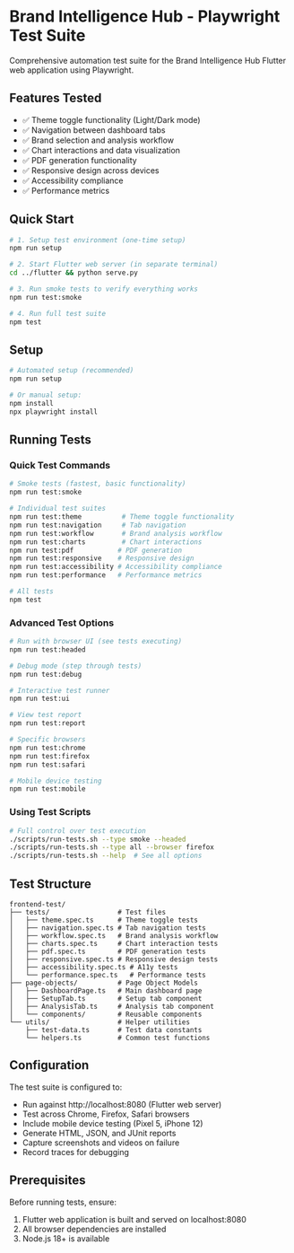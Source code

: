 # Brand Intelligence Hub - Playwright Test Suite

Comprehensive automation test suite for the Brand Intelligence Hub Flutter web application using Playwright.

## Features Tested

- ✅ Theme toggle functionality (Light/Dark mode)
- ✅ Navigation between dashboard tabs
- ✅ Brand selection and analysis workflow
- ✅ Chart interactions and data visualization
- ✅ PDF generation functionality
- ✅ Responsive design across devices
- ✅ Accessibility compliance
- ✅ Performance metrics

## Quick Start

```bash
# 1. Setup test environment (one-time setup)
npm run setup

# 2. Start Flutter web server (in separate terminal)
cd ../flutter && python serve.py

# 3. Run smoke tests to verify everything works
npm run test:smoke

# 4. Run full test suite
npm test
```

## Setup

```bash
# Automated setup (recommended)
npm run setup

# Or manual setup:
npm install
npx playwright install
```

## Running Tests

### Quick Test Commands

```bash
# Smoke tests (fastest, basic functionality)
npm run test:smoke

# Individual test suites
npm run test:theme          # Theme toggle functionality
npm run test:navigation     # Tab navigation
npm run test:workflow       # Brand analysis workflow
npm run test:charts         # Chart interactions
npm run test:pdf           # PDF generation
npm run test:responsive    # Responsive design
npm run test:accessibility # Accessibility compliance
npm run test:performance   # Performance metrics

# All tests
npm test
```

### Advanced Test Options

```bash
# Run with browser UI (see tests executing)
npm run test:headed

# Debug mode (step through tests)
npm run test:debug

# Interactive test runner
npm run test:ui

# View test report
npm run test:report

# Specific browsers
npm run test:chrome
npm run test:firefox
npm run test:safari

# Mobile device testing
npm run test:mobile
```

### Using Test Scripts

```bash
# Full control over test execution
./scripts/run-tests.sh --type smoke --headed
./scripts/run-tests.sh --type all --browser firefox
./scripts/run-tests.sh --help  # See all options
```

## Test Structure

```
frontend-test/
├── tests/                 # Test files
│   ├── theme.spec.ts      # Theme toggle tests
│   ├── navigation.spec.ts # Tab navigation tests
│   ├── workflow.spec.ts   # Brand analysis workflow
│   ├── charts.spec.ts     # Chart interaction tests
│   ├── pdf.spec.ts        # PDF generation tests
│   ├── responsive.spec.ts # Responsive design tests
│   ├── accessibility.spec.ts # A11y tests
│   └── performance.spec.ts   # Performance tests
├── page-objects/          # Page Object Models
│   ├── DashboardPage.ts   # Main dashboard page
│   ├── SetupTab.ts        # Setup tab component
│   ├── AnalysisTab.ts     # Analysis tab component
│   └── components/        # Reusable components
└── utils/                 # Helper utilities
    ├── test-data.ts       # Test data constants
    └── helpers.ts         # Common test functions
```

## Configuration

The test suite is configured to:
- Run against http://localhost:8080 (Flutter web server)
- Test across Chrome, Firefox, Safari browsers
- Include mobile device testing (Pixel 5, iPhone 12)
- Generate HTML, JSON, and JUnit reports
- Capture screenshots and videos on failure
- Record traces for debugging

## Prerequisites

Before running tests, ensure:
1. Flutter web application is built and served on localhost:8080
2. All browser dependencies are installed
3. Node.js 18+ is available